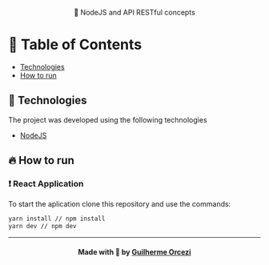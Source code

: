 
<p align="center"> 🚀 NodeJS and API RESTful concepts
 </p>
 
# :pushpin: Table of Contents

- [Technologies](#tecnologias-utilizadas)
- [How to run](#como-usar)

## :rocket: Technologies

The project was developed using the following technologies

- [NodeJS](https://nodejs.org/en/)
## :fire: How to run

### :exclamation: React Application
To start the aplication clone this repository and use the commands:
```bash
yarn install // npm install
yarn dev // npm dev
```
---

<h4 align="center">
    Made with 💜 by <a href="https://www.linkedin.com/in/guilherme-orcezi" target="_blank">Guilherme Orcezi</a>
</h4>
